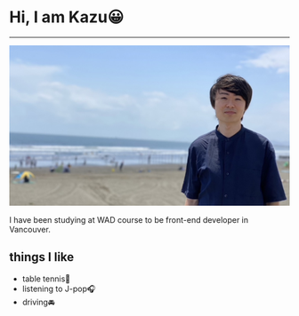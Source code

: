 # Hi, I am Kazu😀

---

![alt text](me_in_the_beach3.jpg)

I have been studying at WAD course to be front-end developer in Vancouver.

## things I like

- table tennis🏓
- listening to J-pop🎧
- driving🚘
